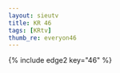 ```yaml
--- 
layout: sieutv
title: KR 46
tags: [KRtv]
thumb_re: everyon46
---
```

{% include edge2 key="46" %} 
